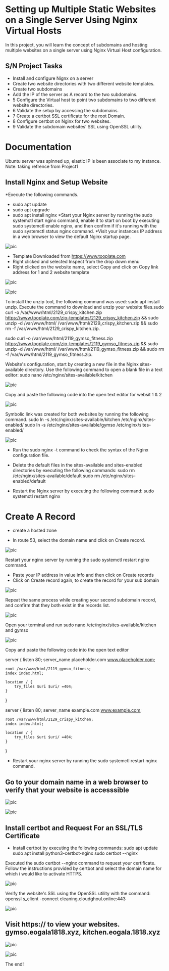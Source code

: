 # Setting up Multiple Static Websites on a Single Server Using Nginx Virtual Hosts
In this project, you will learn the concept of subdomains and hosting multiple websites on a single server using Nginx Virtual Host configuration.
## S/N	Project Tasks
* Install and configure Nignx on a server
* Create two website directories with two different website templates.
* Create two subdomains
* Add the IP of the server as A record to the two subdomains.
* 5	Configure the Virtual host to point two subdomains to two different website directories.
* 6	Validate the setup by accessing the subdomains.
* 7	Create a certbot SSL certificate for the root Domain.
* 8	Configure certbot on Nginx for two websites.
* 9	Validate the subdomain websites’ SSL using OpenSSL utility.

# Documentation
Ubuntu server was spinned up, elastic IP is been associate to my instance.   Note: taking refrence from Project1
## Install Nginx and Setup Website
*Execute the following commands.
- sudo apt update
- sudo apt upgrade
- sudo apt install nginx
*Start your Nginx server by running the sudo systemctl start nginx command, enable it to start on boot by executing sudo systemctl enable nginx, and then confirm if it's running with the sudo systemctl status nginx command.
*Visit your instances IP address in a web browser to view the default Nginx startup page.

![pic](img/(img1).png)

* Template Downloaded from https://www.tooplate.com
* Right clicked and selected Inspect from the drop down menu
* Right clicked on the website name, select Copy and click on Copy link address for 1 and 2 website template

![pic](img/(img2).png)

![pic](img/(img3).png)

To install the unzip tool, the following command was used: sudo apt install unzip.
Execute the command to download and unzip your website files.sudo curl -o /var/www/html/2129_crispy_kitchen.zip https://www.tooplate.com/zip-templates/2129_crispy_kitchen.zip && sudo unzip -d /var/www/html/ /var/www/html/2129_crispy_kitchen.zip && sudo rm -f /var/www/html/2129_crispy_kitchen.zip.

sudo curl -o /var/www/html/2119_gymso_fitness.zip https://www.tooplate.com/zip-templates/2119_gymso_fitness.zip && sudo unzip -d /var/www/html/ /var/www/html/2119_gymso_fitness.zip && sudo rm -f /var/www/html/2119_gymso_fitness.zip.

Website's configuration, start by creating a new file in the Nginx sites-available directory. Use the following command to open a blank file in a text editor: sudo nano /etc/nginx/sites-available/kitchen

![pic](img/(img4).png)

Copy and paste the following code into the open text editor for websit 1 & 2

![pic](img/(img5).png)

Symbolic link  was created for both websites by running the following command. sudo ln -s /etc/nginx/sites-available/kitchen /etc/nginx/sites-enabled/ sudo ln -s /etc/nginx/sites-available/gymso /etc/nginx/sites-enabled/

![pic](img/(img6).png)

* Run the sudo nginx -t command to check the syntax of the Nginx configuration file.

* Delete the default files in the sites-available and sites-enabled directories by executing the following commands:
sudo rm /etc/nginx/sites-available/default
sudo rm /etc/nginx/sites-enabled/default
* Restart the Nginx server by executing the following command: sudo systemctl restart nginx

# Create A Record
* create a hosted zone

* In route 53, select the domain name and click on Create record.

![pic](img/img7.png)


Restart your nginx server by running the sudo systemctl restart nginx command.

* Paste your IP address in value info and then click on Create records
* Click on Create record again, to create the record for your sub domain


![pic](img/img8.png)

Repeat the same process while creating your second subdomain record, and confirm that they both exist in the records list.

![pic](img/img9.png)

Open your terminal and run sudo nano /etc/nginx/sites-available/kitchen and gymso

![pic](img/img9a.png)

Copy and paste the following code into the open text editor

server {
    listen 80;
    server_name placeholder.com www.placeholder.com;

    root /var/www/html/2119_gymso_fitness;
    index index.html;

    location / {
        try_files $uri $uri/ =404;
    }
}


server {
    listen 80;
    server_name example.com www.example.com;

    root /var/www/html/2129_crispy_kitchen;
    index index.html;

    location / {
        try_files $uri $uri/ =404;
    }
}

* Restart your nginx server by running the sudo systemctl restart nginx command.
## Go to your domain name in a web browser to verify that your website is accesssible


![pic](img/img10.png)



![pic](img/(img11).png)


## Install certbot and Request For an SSL/TLS Certificate

* Install certbot by executing the following commands: sudo apt update sudo apt install python3-certbot-nginx sudo certbot --nginx

Executed the sudo certbot --nginx command to request your certificate. Follow the instructions provided by certbot and select the domain name for which i would like to activate HTTPS.

![pic](img/img12a.png)

Verify the website's SSL using the OpenSSL utility with the command: openssl s_client -connect cleaning.cloudghoul.online:443

![pic](img/12b.png)

## Visit https://<domain name> to view your websites. gymso.eogala1818.xyz, kitchen.eogala.1818.xyz


![pic](img/img12.png)



![pic](img/img13.png)



The end!









